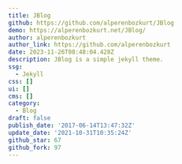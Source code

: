 ```yaml
---
title: JBlog
github: https://github.com/alperenbozkurt/JBlog
demo: https://alperenbozkurt.net/JBlog/
author: alperenbozkurt
author_link: https://github.com/alperenbozkurt
date: 2023-11-26T08:48:04.428Z
description: JBlog is a simple jekyll theme.
ssg:
  - Jekyll
css: []
ui: []
cms: []
category:
  - Blog
draft: false
publish_date: '2017-06-14T13:47:32Z'
update_date: '2021-10-31T10:35:24Z'
github_star: 67
github_fork: 97
---
```

